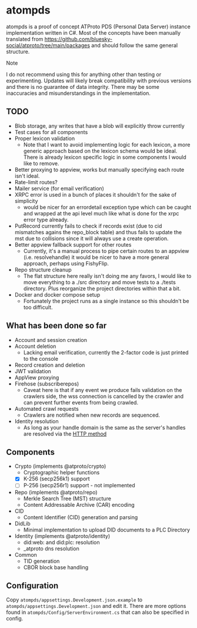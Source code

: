﻿# atompds
atompds is a proof of concept ATProto PDS (Personal Data Server) instance implementation written in C#.
Most of the concepts have been manually translated from https://github.com/bluesky-social/atproto/tree/main/packages
and should follow the same general structure.

> [!NOTE]  
> I do not recommend using this for anything other than testing or experimenting.
> Updates will likely break compatibility with previous versions and there is no guarantee of data integrity.
> There may be some inaccuracies and misunderstandings in the implementation.
 
## TODO
- Blob storage, any writes that have a blob will explicitly throw currently
- Test cases for all components
- Proper lexicon validation
  - Note that I want to avoid implementing logic for each lexicon, a more generic approach based on the lexicon schema would be ideal. There is already lexicon specific logic in some components I would like to remove.
- Better proxying to appview, works but manually specifying each route isn't ideal.
- Rate-limit routes?
- Mailer service (for email verification)
- XRPC error is used in a bunch of places it shouldn't for the sake of simplicity
  - would be nicer for an errordetail exception type which can be caught and wrapped at the api level much like what is done for the xrpc error type already.
- PutRecord currently fails to check if records exist (due to cid mismatches agains the repo_block table) and thus fails to update the mst due to collisions since it will always use a create operation.
- Better appview fallback support for other routes
  - Currently, it's a manual process to pipe certain routes to an appview (i.e. resolvehandle) it would be nicer to have a more general approach, perhaps using FishyFlip. 
- Repo structure cleanup
  - The flat structure here really isn't doing me any favors, I would like to move everything to a ./src directory and move tests to a ./tests directory. Plus reorganize the project directories within that a bit.
- Docker and docker compose setup
  - Fortunately the project runs as a single instance so this shouldn't be too difficult.

## What has been done so far
- Account and session creation
- Account deletion
  - Lacking email verification, currently the 2-factor code is just printed to the console
- Record creation and deletion
- JWT validation
- AppView proxying
- Firehose (subscriberepos)
  - Caveat here is that if any event we produce fails validation on the crawlers side, the wss connection is cancelled by the crawler and can prevent further events from being crawled. 
- Automated crawl requests
  - Crawlers are notified when new records are sequenced.
- Identity resolution
  - As long as your handle domain is the same as the server's handles are resolved via the [HTTP method](https://bsky.social/about/blog/4-28-2023-domain-handle-tutorial)

## Components
- Crypto (implements @atproto/crypto)
  - Cryptographic helper functions
  - [x] K-256 (secp256k1) support
  - [ ] P-256 (secp256r1) support - not implemented
- Repo (implements @atproto/repo)
  - Merkle Search Tree (MST) structure
  - Content Addressable Archive (CAR) encoding
- CID
  - Content Identifier (CID) generation and parsing
- DidLib
  - Minimal implementation to upload DID documents to a PLC Directory
- Identity (implements @atproto/identity)
  - did:web: and did:plc: resolution
  - _atproto dns resolution
- Common
  - TID generation
  - CBOR block base handling

## Configuration
Copy `atompds/appsettings.Development.json.example` to `atompds/appsettings.Development.json` and edit it.
There are more options found in `atompds/Config/ServerEnvironment.cs` that can also be specified in config.


